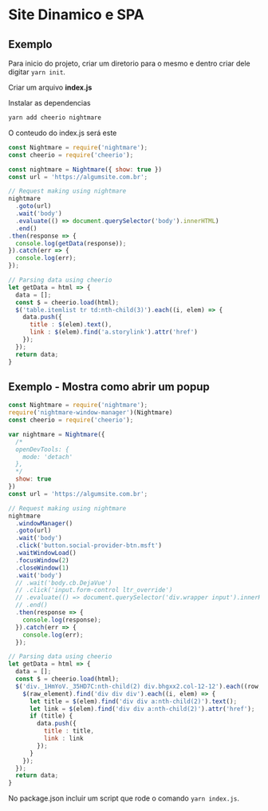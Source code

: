 # Site Dinamico e SPA

## Exemplo
Para inicio do projeto, criar um diretorio para o mesmo e dentro criar dele digitar ```yarn init```.

Criar um arquivo **index.js**

Instalar as dependencias
```js
yarn add cheerio nightmare
```

O conteudo do index.js será este
```js
const Nightmare = require('nightmare');
const cheerio = require('cheerio');

const nightmare = Nightmare({ show: true })
const url = 'https://algumsite.com.br';

// Request making using nightmare
nightmare
  .goto(url)
  .wait('body')
  .evaluate(() => document.querySelector('body').innerHTML)
  .end()
.then(response => {
  console.log(getData(response));
}).catch(err => {
  console.log(err);
});

// Parsing data using cheerio
let getData = html => {
  data = [];
  const $ = cheerio.load(html);
  $('table.itemlist tr td:nth-child(3)').each((i, elem) => {
    data.push({
      title : $(elem).text(),
      link : $(elem).find('a.storylink').attr('href')
    });
  });
  return data;
}
```

## Exemplo - Mostra como abrir um popup

```js
const Nightmare = require('nightmare');
require('nightmare-window-manager')(Nightmare)
const cheerio = require('cheerio');

var nightmare = Nightmare({ 
  /*
  openDevTools: {
    mode: 'detach'
  },
  */
  show: true
})
const url = 'https://algumsite.com.br';

// Request making using nightmare
nightmare
  .windowManager()
  .goto(url)
  .wait('body')
  .click('button.social-provider-btn.msft')
  .waitWindowLoad()
  .focusWindow(2)
  .closeWindow(1)
  .wait('body')
  // .wait('body.cb.DejaVue')
  // .click('input.form-control ltr_override')    
  // .evaluate(() => document.querySelector('div.wrapper input').innerHTML)
  // .end()
  .then(response => {
    console.log(response);
  }).catch(err => {
    console.log(err);
  });

// Parsing data using cheerio
let getData = html => {
  data = [];
  const $ = cheerio.load(html);
  $('div._1HmYoV._35HD7C:nth-child(2) div.bhgxx2.col-12-12').each((row, raw_element) => {
    $(raw_element).find('div div div').each((i, elem) => {
      let title = $(elem).find('div div a:nth-child(2)').text();
      let link = $(elem).find('div div a:nth-child(2)').attr('href');
      if (title) {
        data.push({
          title : title,
          link : link
        });
      }
    });
  });
  return data;
}
```

No package.json incluir um script que rode o comando ```yarn index.js```.